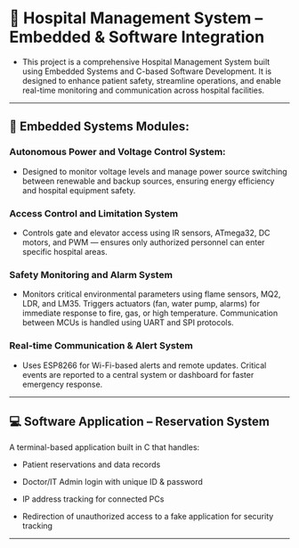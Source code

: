 
# 🏥 Hospital Management System – Embedded & Software Integration
- This project is a comprehensive Hospital Management System built using Embedded Systems and C-based Software Development. It is designed to enhance patient safety, streamline operations, and enable real-time monitoring and communication across hospital facilities.
---
## 🔧 Embedded Systems Modules:
### Autonomous Power and Voltage Control System:
- Designed to monitor voltage levels and manage power source switching between renewable and backup sources, ensuring energy efficiency and hospital equipment safety.
<!-- Uploading "POWER_SUPPLY-ezgif.com-video-to-gif-converter.gif"... -->


  
### Access Control and Limitation System
- Controls gate and elevator access using IR sensors, ATmega32, DC motors, and PWM — ensures only authorized personnel can enter specific hospital areas.

### Safety Monitoring and Alarm System
- Monitors critical environmental parameters using flame sensors, MQ2, LDR, and LM35. Triggers actuators (fan, water pump, alarms) for immediate response to fire, gas, or high temperature. Communication between MCUs is handled using UART and SPI protocols.

### Real-time Communication & Alert System
- Uses ESP8266 for Wi-Fi-based alerts and remote updates. Critical events are reported to a central system or dashboard for faster emergency response.
---
## 💻 Software Application – Reservation System
A terminal-based application built in C that handles:

- Patient reservations and data records

- Doctor/IT Admin login with unique ID & password

- IP address tracking for connected PCs

- Redirection of unauthorized access to a fake application for security tracking
---
